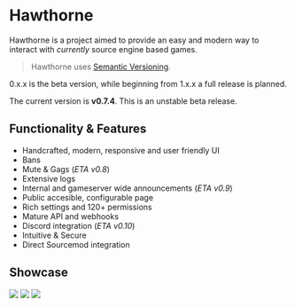 # Hawthorne

Hawthorne is a project aimed to provide an easy and modern way to interact with _currently_ source engine based games.

> Hawthorne uses [Semantic Versioning][1].

0.x.x is the beta version, while beginning from 1.x.x a full release is planned.

The current version is **v0.7.4**. This is an unstable beta release.

## Functionality & Features
* Handcrafted, modern, responsive and user friendly UI
* Bans
* Mute & Gags (_ETA v0.8_)
* Extensive logs
* Internal and gameserver wide announcements (_ETA v0.9_)
* Public accesible, configurable page
* Rich settings and 120+ permissions
* Mature API and webhooks
* Discord integration (_ETA v0.10_)
* Intuitive & Secure
* Direct Sourcemod integration

## Showcase
![][image-1]
![][image-2]
![][image-3]

[1]:  https://semver.org/

[image-1]:  docs/images/1.png
[image-2]:  docs/images/7.png
[image-3]:  docs/images/5.png
